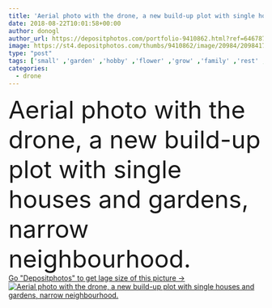 ```yaml
---
title: 'Aerial photo with the drone, a new build-up plot with single houses and gardens, narrow neighbourhood'
date: 2018-08-22T10:01:58+00:00
author: donogl
author_url: https://depositphotos.com/portfolio-9410862.html?ref=64678756
image: https://st4.depositphotos.com/thumbs/9410862/image/20984/209841734/api_thumb_450.jpg?forcejpeg=true
type: "post"
tags: ['small' ,'garden' ,'hobby' ,'flower' ,'grow' ,'family' ,'rest' ,'roof' ,'live' ,'together' ,'earth' ,'loan' ,'property' ,'private' ,'fence' ,'gardening' ,'german' ,'germany' ,'flight' ,'residential' ,'growing' ,'community' ,'plot' ,'english' ,'association' ,'Gardener' ,'settlement' ,'traditionally' ,'neighbor' ,'neighborhood' ,'vertically' ,'drone' ,'hobbyist' ,'allotment' ,'gardner' ,'conservatively' ,'koblenz' ,'real estate' ,'aerial photo' ,'new building' ,'house loan' ,'Aerial Picture' ,'own contribution' ,'single family dwelling' ,'real estate sell' ,'build lawn' ,'new building area' ]
categories: 
  - drone
---
```

<div aling="center">
            <font size="60"> Aerial photo with the drone, a new build-up plot with single houses and gardens, narrow neighbourhood.</font>   
</div>
<div>
    <a href='https://st4.depositphotos.com/thumbs/9410862/image/20984/209841734/api_thumb_450.jpg?forcejpeg=true?ref=64678756' target=_blank > Go "Depositphotos" to get lage size of this picture ->
        <img href='https://st4.depositphotos.com/thumbs/9410862/image/20984/209841734/api_thumb_450.jpg?forcejpeg=true?ref=64678756' src='https://st4.depositphotos.com/9410862/20984/i/950/depositphotos_209841734-stock-photo-aerial-photo-with-the-drone.jpg?forcejpeg=true' alt='Aerial photo with the drone, a new build-up plot with single houses and gardens, narrow neighbourhood.' >
    </a>
</div>
